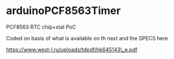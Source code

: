 # arduinoPCF8563Timer
PCF8563 RTC chip+xtal PoC

Coded on basis of what is available on th next and the SPECS here

https://www.west-l.ru/uploads/tdpdf/hk645143\_e.pdf
